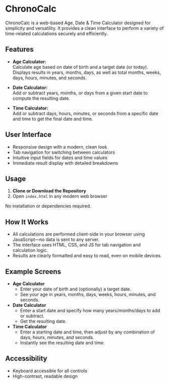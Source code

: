 # ChronoCalc

ChronoCalc is a web-based Age, Date & Time Calculator designed for simplicity and versatility. It provides a clean interface to perform a variety of time-related calculations securely and efficiently.

## Features

- **Age Calculator:**  
  Calculate age based on date of birth and a target date (or today). Displays results in years, months, days, as well as total months, weeks, days, hours, minutes, and seconds.

- **Date Calculator:**  
  Add or subtract years, months, or days from a given start date to compute the resulting date.

- **Time Calculator:**  
  Add or subtract days, hours, minutes, or seconds from a specific date and time to get the final date and time.

## User Interface

- Responsive design with a modern, clean look
- Tab navigation for switching between calculators
- Intuitive input fields for dates and time values
- Immediate result display with detailed breakdowns

## Usage

1. **Clone or Download the Repository**
2. Open `index.html` in any modern web browser

No installation or dependencies required.

## How It Works

- All calculations are performed client-side in your browser using JavaScript—no data is sent to any server.
- The interface uses HTML, CSS, and JS for tab navigation and calculation logic.
- Results are clearly formatted and easy to read, even on mobile devices.

## Example Screens

- **Age Calculator**
  - Enter your date of birth and (optionally) a target date.
  - See your age in years, months, days, weeks, hours, minutes, and seconds.
- **Date Calculator**
  - Enter a start date and specify how many years/months/days to add or subtract.
  - Get the resulting date.
- **Time Calculator**
  - Enter a starting date and time, then adjust by any combination of days, hours, minutes, and seconds.
  - Instantly see the resulting date and time.

## Accessibility

- Keyboard accessible for all controls
- High-contrast, readable design

